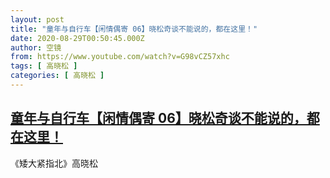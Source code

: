 ```yaml
---
layout: post
title: "童年与自行车【闲情偶寄 06】晓松奇谈不能说的，都在这里！"
date: 2020-08-29T00:50:45.000Z
author: 空镜
from: https://www.youtube.com/watch?v=G98vCZ57xhc
tags: [ 高晓松 ]
categories: [ 高晓松 ]
---
```

<!--1598662245000-->
[童年与自行车【闲情偶寄 06】晓松奇谈不能说的，都在这里！](https://www.youtube.com/watch?v=G98vCZ57xhc)
------

<div>
《矮大紧指北》高晓松
</div>
